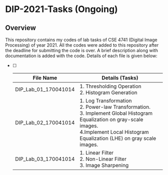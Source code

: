 # DIP-2021-Tasks (Ongoing)

## Overview 

This repository contains my codes of lab tasks of CSE 4741 (Digital Image Processing) of year 2021.  All the codes were added to this repository after the deadline for submitting the code is over. A brief description along with documentation is added with the code. Details of each file is given below:

- [ ] | File Name            | Details (Tasks)                                              |
  | -------------------- | ------------------------------------------------------------ |
  | DIP_Lab_01_170041014 | 1. Thresholding Operation<br />2. Histogram Generation       |
  | DIP_Lab_02_170041014 | 1.  Log Transformation<br />2. Power-law Transformation.<br />3. Implement Global Histogram Equalization on gray-scale images.<br />4.Implement Local Histogram Equalization (LHE) on gray scale images. |
  | DIP_Lab_03_170041014 | 1. Linear Filter<br />2. Non-Linear Filter<br />3. Image Sharpening |

